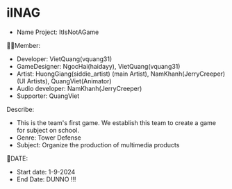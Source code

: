 # iINAG
 
 - Name Project: ItIsNotAGame

🧑‍🍳Member:
- Developer: VietQuang(vquang31)
- GameDesigner: NgocHai(haidayy), VietQuang(vquang31)
- Artist: HuongGiang(siddie_artist) (main Artist), NamKhanh(JerryCreeper) (UI Artists), QuangViet(Animator)
- Audio developer: NamKhanh(JerryCreeper)
- Supporter: QuangViet

Describe:
- This is the team's first game. We establish this team to create a game for subject on school.
- Genre: Tower Defense
- Subject: Organize the production of multimedia products

📆DATE:
- Start date: 1-9-2024
- End Date: DUNNO !!!
